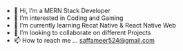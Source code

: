 - 👋 Hi, I’m a MERN Stack Developer
- 👀 I’m interested in Coding and Gaming
- 🌱 I’m currently learning Recat Native & React Native Web
- 💞️ I’m looking to collaborate on different Projects
- 📫 How to reach me ... saffameer524@gmail.com

<!---

MrAqibMeer/MrAqibMeer is a ✨ special ✨ repository because its `README.md` (this file) appears on your GitHub profile.
You can click the Preview link to take a look at your changes.
--->
